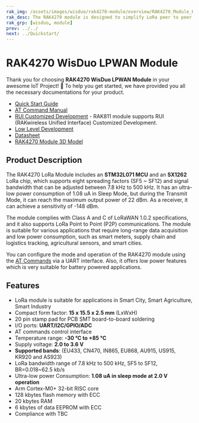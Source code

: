 ```yaml
---
rak_img: /assets/images/wisduo/rak4270-module/overview/RAK4270_Module_Home.png
rak_desc: The RAK4270 module is designed to simplify LoRa peer to peer and LoRaWAN communication. he module is suitable for various applications that require long range data acquisition and low power consumption, such as smart meters, agricultural sensors, and smart cities.
rak_grp: [wisduo, module]
prev: ../../
next: ../Quickstart/
---
```


# RAK4270 WisDuo LPWAN Module

Thank you for choosing **RAK4270 WisDuo LPWAN Module** in your awesome IoT Project! 🎉 To help you get started, we have provided you all the necessary documentations for your product.

- [Quick Start Guide](/Product-Categories/WisDuo/RAK4270-Module/Quickstart/)
- [AT Command Manual](/Product-Categories/WisDuo/RAK4270-Module/AT-Command-Manual/)
- <a href="/RUI/" target="_blank">RUI Customized Development</a> - RAK811 module supports RUI (RAKwireless Unified Interface) Customized Development.
- [Low Level Development](/Product-Categories/WisDuo/RAK4270-Module/Low-Level-Development/)
- [Datasheet](/Product-Categories/WisDuo/RAK4270-Module/Datasheet/)
- [RAK4270 Module 3D Model](https://downloads.rakwireless.com/3D_File/WisDuo/PWB-RAK4270.stp)
## Product Description

The RAK4270 LoRa Module includes an **STM32L071 MCU** and an **SX1262** LoRa chip, which supports eight spreading factors (SF5 ~ SF12) and signal bandwidth that can be adjusted between 7.8&nbsp;kHz to 500&nbsp;kHz. It has an ultra-low power consumption of 1.08&nbsp;uA in Sleep Mode, but during the Transmit Mode, it can reach the maximum output power of 22&nbsp;dBm. As a receiver, it can achieve a sensitivity of -148&nbsp;dBm.

The module complies with Class A and C of LoRaWAN 1.0.2 specifications, and it also supports LoRa Point to Point (P2P) communications. The module is suitable for various applications that require long-range data acquisition and low power consumption, such as smart meters, supply chain and logistics tracking, agricultural sensors, and smart cities.

You can configure the mode and operation of the RAK4270 module using the [AT Commands](/Product-Categories/WisDuo/RAK4270-Module/AT-Command-Manual/) via a UART interface. Also, it offers low power features which is very suitable for battery powered applications.

## Features

- LoRa module is suitable for applications in Smart City, Smart Agriculture, Smart Industry
- Compact form factor: **15 x 15.5 x 2.5&nbsp;mm** (LxWxH)
- 20 pin stamp pad for PCB SMT board-to-board soldering
- I/O ports: **UART/I2C/GPIO/ADC**
- AT commands control interface
- Temperature range: **-30&nbsp;°C to +85&nbsp;°C**
- Supply voltage: **2.0 to 3.6&nbsp;V**
- **Supported bands**: (EU433, CN470, IN865, EU868, AU915, US915, KR920 and AS923)
- LoRa bandwidth range of 7.8&nbsp;kHz to 500&nbsp;kHz, SF5 to SF12, BR=0.018~62.5&nbsp;kb/s
- Ultra-low power Consumption: **1.08&nbsp;uA in sleep mode at 2.0&nbsp;V operation**
- Arm Cortex-M0+ 32-bit RISC core
- 128&nbsp;kbytes flash memory with ECC
- 20&nbsp;kbytes RAM
- 6&nbsp;kbytes of data EEPROM with ECC
- Compliance with TBC
